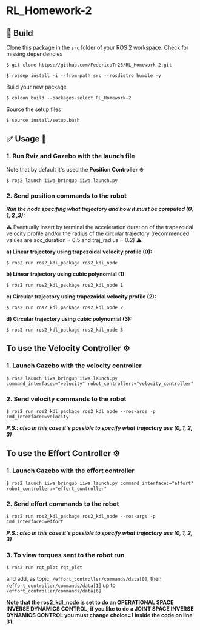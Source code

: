 # RL_Homework-2

## :hammer: Build

Clone this package in the `src` folder of your ROS 2 workspace. Check for missing dependencies
```
$ git clone https://github.com/FedericoTr26/RL_Homework-2.git
```
```
$ rosdep install -i --from-path src --rosdistro humble -y
```
Build your new package

```
$ colcon build --packages-select RL_Homework-2
```
Source the setup files

```
$ source install/setup.bash
```
## :white_check_mark: Usage 🤖
### 1. Run Rviz and Gazebo with the launch file

Note that by default it's used the **Position Controller** ⚙️
```
$ ros2 launch iiwa_bringup iiwa.launch.py
```
### 2. Send position commands to the robot
    
***Run the node specifing what trajectory and how it must be computed (0, 1, 2 ,3):***  

⚠️ Eventually insert by terminal the acceleration duration of the trapezoidal velocity profile and/or the radius of the circular trajectory 
(recommended values are acc_duration = 0.5 and traj_radius = 0.2) ⚠️ 
  
**a) Linear trajectory using trapezoidal velocity profile (0):**  
```
$ ros2 run ros2_kdl_package ros2_kdl_node
```
**b) Linear trajectory using cubic polynomial (1):** 
```
$ ros2 run ros2_kdl_package ros2_kdl_node 1
```
**c) Circular trajectory using trapezoidal velocity profile (2):** 
```
$ ros2 run ros2_kdl_package ros2_kdl_node 2
```
**d) Circular trajectory using cubic polynomial (3):**  
```
$ ros2 run ros2_kdl_package ros2_kdl_node 3
```

## To use the Velocity Controller ⚙️
### 1. Launch Gazebo with the velocity controller
```
$ ros2 launch iiwa_bringup iiwa.launch.py command_interface:="velocity" robot_controller:="velocity_controller"
```
### 2. Send velocity commands to the robot
```
$ ros2 run ros2_kdl_package ros2_kdl_node --ros-args -p cmd_interface:=velocity
```
***P.S.: also in this case it's possible to specify what trajectory use (0, 1, 2, 3)***  

## To use the Effort Controller ⚙️
### 1. Launch Gazebo with the effort controller
 ```  
$ ros2 launch iiwa_bringup iiwa.launch.py command_interface:="effort" robot_controller:="effort_controller" 
```
### 2. Send effort commands to the robot

```
$ ros2 run ros2_kdl_package ros2_kdl_node --ros-args -p cmd_interface:=effort
```
***P.S.: also in this case it's possible to specify what trajectory use (0, 1, 2, 3)***   

### 3. To view torques sent to the robot run 
```
$ ros2 run rqt_plot rqt_plot
```
and add, as topic, `/effort_controller/commands/data[0]`, then `/effort_controller/commands/data[1]` up to `/effort_controller/commands/data[6]`
 
**Note that the ros2_kdl_node is set to do an OPERATIONAL SPACE INVERSE DYNAMICS CONTROL, if you like to do a JOINT SPACE INVERSE DYNAMICS CONTROL you must change choice=1 inside the code on line 31.**

